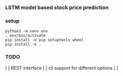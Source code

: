 ### LSTM model based stock price prediction

### setup
```
python3 -m venv env
. env/bin/activate
pip install -U pip setuptools wheel
pip install -e .
```

### TODO
[ ] REST interface
[ ] cli support for different options
[ ] 